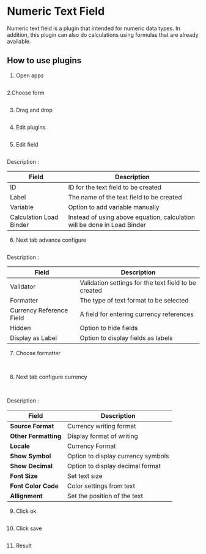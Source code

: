 # Numeric Text Field

Numeric text field is a plugin that intended for numeric data types. In addition, this plugin can also do calculations using formulas that are already available.

## How to use plugins

1. Open apps

<img src="https://raw.githubusercontent.com/kinnara-digital-studio/kecak-workflow/master/docs/assets/numer_openApps.png" alt="" />

2.Choose form

<img src="https://raw.githubusercontent.com/kinnara-digital-studio/kecak-workflow/master/docs/assets/numer_chooseForm.png" alt="" />


3. Drag and drop

<img src="https://raw.githubusercontent.com/kinnara-digital-studio/kecak-workflow/master/docs/assets/numer_dragDrop.png" alt="" />


4. Edit plugins

<img src="https://raw.githubusercontent.com/kinnara-digital-studio/kecak-workflow/master/docs/assets/numer_edit.png" alt="" />


5. Edit field

<img src="https://raw.githubusercontent.com/kinnara-digital-studio/kecak-workflow/master/docs/assets/numer_editField.png" alt="" />

Description :

|Field |Description|
|-|-|
|ID|ID for the text field to be created|
|Label|The name of the text field to be created|
|Variable|Option to add variable manually|
|Calculation Load Binder|Instead of using above equation, calculation will be done in Load Binder|

6. Next tab advance configure

<img src="https://raw.githubusercontent.com/kinnara-digital-studio/kecak-workflow/master/docs/assets/numer_editAdvance.png" alt="" />

Description :

|Field |Description|
|-|-|
|Validator|Validation settings for the text field to be created|
|Formatter|The type of text format to be selected|
|Currency Reference Field|A field for entering currency references|
|Hidden | Option to hide fields|
|Display as Label |Option to display fields as labels|

7. Choose formatter

<img src="https://raw.githubusercontent.com/kinnara-digital-studio/kecak-workflow/master/docs/assets/numer_chooseFormatter.png" alt="" />

<img src="https://raw.githubusercontent.com/kinnara-digital-studio/kecak-workflow/master/docs/assets/numer_chooseFormatter.png" alt="" />


8. Next tab configure currency

<img src="https://raw.githubusercontent.com/kinnara-digital-studio/kecak-workflow/master/docs/assets/numer_configureCurrency.png" alt="" />

<img src="https://raw.githubusercontent.com/kinnara-digital-studio/kecak-workflow/master/docs/assets/numer_configureCurrency2.png" alt="" />

Description :

|Field|Description|
|-----|-----------|
|**Source Format**|Currency writing format|
|**Other Formatting**|Display format of writing|
|**Locale**|Currency Format|
|**Show Symbol**|Option to display currency symbols|
|**Show Decimal**|Option to display decimal format|
|**Font Size**|Set text size|
|**Font Color Code**|Color settings from text|
|**Allignment**|Set the position of the text|


9. Click ok

<img src="https://raw.githubusercontent.com/kinnara-digital-studio/kecak-workflow/master/docs/assets/numer_ok.png" alt="" />


10. Click save

<img src="https://raw.githubusercontent.com/kinnara-digital-studio/kecak-workflow/master/docs/assets/numer_save.png" alt="" />

11. Result

<img src="https://raw.githubusercontent.com/kinnara-digital-studio/kecak-workflow/master/docs/assets/numeric_result1.png" alt="" />
